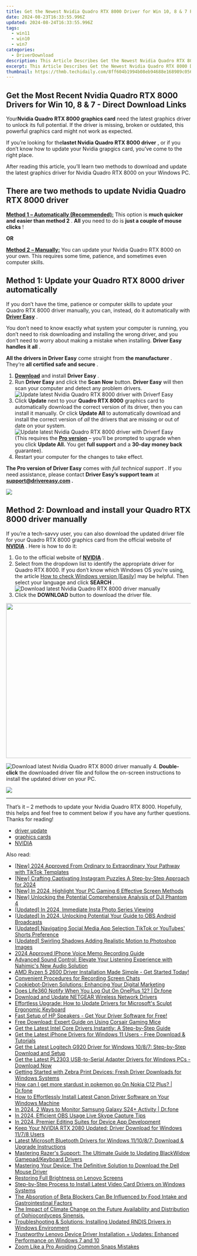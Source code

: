 ```yaml
---
title: Get the Newest Nvidia Quadro RTX 8000 Driver for Win 10, 8 & 7 PCs
date: 2024-08-23T16:33:55.996Z
updated: 2024-08-24T16:33:55.996Z
tags:
  - win11
  - win10
  - win7
categories:
  - DriverDownload
description: This Article Describes Get the Newest Nvidia Quadro RTX 8000 Driver for Win 10, 8 & 7 PCs
excerpt: This Article Describes Get the Newest Nvidia Quadro RTX 8000 Driver for Win 10, 8 & 7 PCs
thumbnail: https://thmb.techidaily.com/8ff604b1994b08eb94688e168989c0566c68ac5579a7ef54ad52cac70e587e21.jpg
---
```


## Get the Most Recent Nvidia Quadro RTX 8000 Drivers for Win 10, 8 & 7 - Direct Download Links

Your**Nvidia Quadro RTX 8000 graphics card** need the latest graphics driver to unlock its full potential. If the driver is missing, broken or outdated, this powerful graphics card might not work as expected.

 If you’re looking for the**lastet Nvidia Quadro RTX 8000 driver** , or if you don’t know how to update your Nvidia grapgics card, you’ve come to the right place.

 After reading this article, you’ll learn two methods to download and update the latest graphics driver for Nvidia Quadro RTX 8000 on your Windows PC.

## There are two methods to update Nvidia Quadro RTX 8000 driver

[**Method 1** **– Automatically (Recommended):**](https://www.drivereasy.com/knowledge/latest-nvidia-quadro-rtx-8000-driver-download-for-win-10-8-7/#h-method-1-update-your-quadro-rtx-8000-driver-automatically) This option is **much quicker and easier than method 2** . **All** you need to do is **just a couple of mouse clicks** !

**OR**

[**Method 2** **– Manually:**](https://tools.techidaily.com/drivereasy/download/) You can update your Nvidia Quadro RTX 8000 on your own. This requires some time, patience, and sometimes even computer skills.

## Method 1: Update your Quadro RTX 8000 driver automatically

 If you don’t have the time, patience or computer skills to update your Quadro RTX 8000 driver manually, you can, instead, do it automatically with **[Driver Easy](https://tools.techidaily.com/drivereasy/download/)**  .

 You don’t need to know exactly what system your computer is running, you don’t need to risk downloading and installing the wrong driver, and you don’t need to worry about making a mistake when installing. **Driver Easy handles it all** .

**All the drivers in Driver Easy** come straight from **the manufacturer** . They‘re **all certified safe and secure** .

1. **[Download](https://tools.techidaily.com/drivereasy/download/)**  and install **Driver Easy** .
2. Run **Driver Easy** and click the **Scan Now** button. **Driver Easy** will then scan your computer and detect any problem drivers.  
![Update latest Nvidia Quadro RTX 8000 driver with Driverf Easy](https://images.drivereasy.com/wp-content/uploads/2021/04/Update-latest-Nvidia-Quadro-RTX-8000-driver-with-Driverf-Easy.jpg)
3. Click **Update** next to your **Quadro RTX 8000** graphics card to automatically download the correct version of its driver, then you can install it manually. Or click **Update All** to automatically download and install the correct version of _all_ the drivers that are missing or out of date on your system.  
![Update latest Nvidia Quadro RTX 8000 driver with Driverf Easy](https://images.drivereasy.com/wp-content/uploads/2021/04/Update-latest-Nvidia-Quadro-RTX-8000-driver-with-Driverf-Easy-1.jpg)  
 (This requires the **[Pro version](https://tools.techidaily.com/drivereasy/download/)**  – you’ll be prompted to upgrade when you click **Update All.**  You get **full support** and a **30-day money back** guarantee).
4. Restart your computer for the changes to take effect.

**The Pro version of Driver Easy** comes with _full technical support_ . If you need assistance, please contact **Driver Easy’s support team** at **[support@drivereasy.com](https://tools.techidaily.com/drivereasy/download/) .**

<!-- affiliate ads begin -->
<a href="https://secure.2checkout.com/order/checkout.php?PRODS=4620778&QTY=1&AFFILIATE=108875&CART=1"><img src="https://secure.avangate.com/images/merchant/07dd4d5a72f5740ef0f035f201951476/728__90banner.jpg" border="0"></a>
<!-- affiliate ads end -->
## Method 2: Download and install your Quadro RTX 8000 driver manually

 If you’re a tech-savvy user, you can also download the updated driver file for your Quadro RTX 8000 graphics card from the official website of **[NVIDIA](https://tools.techidaily.com/drivereasy/download/)**  . Here is how to do it:

1. Go to the official website of **[NVIDIA](https://tools.techidaily.com/drivereasy/download/)**  .
2. Select from the dropdown list to identify the appropriate driver for Quadro RTX 8000\. If you don’t know which Windows OS you’re using, the article [ How to check Windows version \[Easily\]](https://tools.techidaily.com/drivereasy/download/) may be helpful. Then select your language and click **SEARCH** .  
![Download latest Nvidia Quadro RTX 8000 driver manually](https://images.drivereasy.com/wp-content/uploads/2021/04/Download-latest-Nvidia-Quadro-RTX-8000-driver-manually.jpg)
3. Click the **DOWNLOAD** button to download the driver file.  
<!-- affiliate ads begin -->
<a href="https://parisrhonecom.sjv.io/c/5597632/1896607/21553" target="_top" id="1896607"><img src="//a.impactradius-go.com/display-ad/21553-1896607" border="0" alt="" width="750" height="422"/></a><img height="0" width="0" src="https://imp.pxf.io/i/5597632/1896607/21553" style="position:absolute;visibility:hidden;" border="0" />
<!-- affiliate ads end -->
![Download latest Nvidia Quadro RTX 8000 driver manually](https://images.drivereasy.com/wp-content/uploads/2021/04/Download-latest-Nvidia-Quadro-RTX-8000-driver-manually-1.jpg)
4. **Double-click** the downloaded driver file and follow the on-screen instructions to install the updated driver on your PC.
<!-- affiliate ads begin -->
<a href="https://store.massmailsoftware.com/order/checkout.php?PRODS=2069351&QTY=1&AFFILIATE=108875&CART=1"><img src="https://secure.avangate.com/images/merchant/dc87c13749315c7217cdc4ac692e704c/banera_for_partners-24_%282%29.jpg" border="0"></a>
<!-- affiliate ads end -->

---

 That’s it – 2 methods to update your Nvidia Quadro RTX 8000\. Hopefully, this helps and feel free to comment below if you have any further questions. Thanks for reading!

* [driver update](https://tools.techidaily.com/drivereasy/download/)
* [graphics cards](https://tools.techidaily.com/drivereasy/download/)
* [NVIDIA](https://tools.techidaily.com/drivereasy/download/)

<ins class="adsbygoogle"
     style="display:block"
     data-ad-format="autorelaxed"
     data-ad-client="ca-pub-7571918770474297"
     data-ad-slot="1223367746"></ins>



<ins class="adsbygoogle"
     style="display:block"
     data-ad-client="ca-pub-7571918770474297"
     data-ad-slot="8358498916"
     data-ad-format="auto"
     data-full-width-responsive="true"></ins>

<span class="atpl-alsoreadstyle">Also read:</span>
<div><ul>
<li><a href="https://tiktok-clips.techidaily.com/new-2024-approved-from-ordinary-to-extraordinary-your-pathway-with-tiktok-templates/"><u>[New] 2024 Approved  From Ordinary to Extraordinary  Your Pathway with TikTok Templates</u></a></li>
<li><a href="https://instagram-video-recordings.techidaily.com/new-crafting-captivating-instagram-puzzles-a-step-by-step-approach-for-2024/"><u>[New] Crafting Captivating Instagram Puzzles  A Step-by-Step Approach for 2024</u></a></li>
<li><a href="https://screen-sharing-recording.techidaily.com/new-in-2024-highlight-your-pc-gaming-6-effective-screen-methods/"><u>[New] In 2024, Highlight Your PC Gaming  6 Effective Screen Methods</u></a></li>
<li><a href="https://some-skills.techidaily.com/new-unlocking-the-potential-comprehensive-analysis-of-dji-phantom-4/"><u>[New] Unlocking the Potential  Comprehensive Analysis of DJI Phantom 4</u></a></li>
<li><a href="https://instagram-clips.techidaily.com/updated-in-2024-immediate-insta-photo-series-viewing/"><u>[Updated] In 2024, Immediate Insta Photo Series Viewing</u></a></li>
<li><a href="https://screen-video-capture.techidaily.com/updated-in-2024-unlocking-potential-your-guide-to-obs-android-broadcasts/"><u>[Updated] In 2024, Unlocking Potential  Your Guide to OBS Android Broadcasts</u></a></li>
<li><a href="https://youtube-docs.techidaily.com/ed-navigating-social-media-app-selection-tiktok-or-youtubes-shorts-preference/"><u>[Updated] Navigating Social Media App Selection  TikTok or YouTubes' Shorts Preference</u></a></li>
<li><a href="https://some-skills.techidaily.com/updated-swirling-shadows-adding-realistic-motion-to-photoshop-images/"><u>[Updated] Swirling Shadows  Adding Realistic Motion to Photoshop Images</u></a></li>
<li><a href="https://screen-activity-recording.techidaily.com/2024-approved-iphone-voice-memo-recording-guide/"><u>2024 Approved  IPhone Voice Memo Recording Guide</u></a></li>
<li><a href="https://driver-download.techidaily.com/advanced-sound-control-elevate-your-listening-experience-with-nahimics-new-audio-solution/"><u>Advanced Sound Control: Elevate Your Listening Experience with Nahimic's New Audio Solution</u></a></li>
<li><a href="https://driver-download.techidaily.com/amd-ryzen-5-2600-driver-installation-made-simple-get-started-today/"><u>AMD Ryzen 5 2600 Driver Installation Made Simple - Get Started Today!</u></a></li>
<li><a href="https://screen-video-capture.techidaily.com/convenient-procedures-for-recording-screen-chats/"><u>Convenient Procedures for Recording Screen Chats</u></a></li>
<li><a href="https://data-safeguard.techidaily.com/cookiebot-driven-solutions-enhancing-your-digital-marketing/"><u>Cookiebot-Driven Solutions: Enhancing Your Digital Marketing</u></a></li>
<li><a href="https://fake-location.techidaily.com/does-life360-notify-when-you-log-out-on-oneplus-12-drfone-by-drfone-virtual-android/"><u>Does Life360 Notify When You Log Out On OnePlus 12? | Dr.fone</u></a></li>
<li><a href="https://driver-download.techidaily.com/download-and-update-netgear-wireless-network-drivers/"><u>Download and Update NETGEAR Wireless Network Drivers</u></a></li>
<li><a href="https://driver-download.techidaily.com/effortless-upgrade-how-to-update-drivers-for-microsofts-sculpt-ergonomic-keyboard/"><u>Effortless Upgrade: How to Update Drivers for Microsoft's Sculpt Ergonomic Keyboard</u></a></li>
<li><a href="https://driver-download.techidaily.com/fast-setup-of-hp-speakers-get-your-driver-software-for-free/"><u>Fast Setup of HP Speakers - Get Your Driver Software for Free!</u></a></li>
<li><a href="https://driver-download.techidaily.com/free-download-expert-guide-on-using-corsair-gaming-mice/"><u>Free Download: Expert Guide on Using Corsair Gaming Mice</u></a></li>
<li><a href="https://driver-download.techidaily.com/get-the-latest-intel-core-drivers-instantly-a-step-by-step-guide/"><u>Get the Latest Intel Core Drivers Instantly: A Step-by-Step Guide</u></a></li>
<li><a href="https://driver-download.techidaily.com/get-the-latest-iphone-drivers-for-windows-11-users-free-download-and-tutorials/"><u>Get the Latest iPhone Drivers for Windows 11 Users - Free Download & Tutorials</u></a></li>
<li><a href="https://driver-download.techidaily.com/get-the-latest-logitech-g920-driver-for-windows-1087-step-by-step-download-and-setup/"><u>Get the Latest Logitech G920 Driver for Windows 10/8/7: Step-by-Step Download and Setup</u></a></li>
<li><a href="https://driver-download.techidaily.com/1722969065411-get-the-latest-pl2303-usb-to-serial-adapter-drivers-for-windows-pcs-download-now/"><u>Get the Latest PL2303 USB-to-Serial Adapter Drivers for Windows PCs - Download Now</u></a></li>
<li><a href="https://driver-download.techidaily.com/getting-started-with-zebra-print-devices-fresh-driver-downloads-for-windows-systems/"><u>Getting Started with Zebra Print Devices: Fresh Driver Downloads for Windows Systems</u></a></li>
<li><a href="https://android-pokemon-go.techidaily.com/how-can-i-get-more-stardust-in-pokemon-go-on-nokia-c12-plus-drfone-by-drfone-virtual-android/"><u>How can I get more stardust in pokemon go On Nokia C12 Plus? | Dr.fone</u></a></li>
<li><a href="https://driver-download.techidaily.com/how-to-effortlessly-install-latest-canon-driver-software-on-your-windows-machine/"><u>How to Effortlessly Install Latest Canon Driver Software on Your Windows Machine</u></a></li>
<li><a href="https://android-location-track.techidaily.com/in-2024-2-ways-to-monitor-samsung-galaxy-s24plus-activity-drfone-by-drfone-virtual-android/"><u>In 2024, 2 Ways to Monitor Samsung Galaxy S24+ Activity | Dr.fone</u></a></li>
<li><a href="https://screen-mirroring-recording.techidaily.com/in-2024-efficient-obs-usage-live-skype-capture-tips/"><u>In 2024, Efficient OBS Usage  Live Skype Capture Tips</u></a></li>
<li><a href="https://extra-skills.techidaily.com/in-2024-premier-editing-suites-for-device-app-development/"><u>In 2024, Premier Editing Suites for Device App Development</u></a></li>
<li><a href="https://driver-download.techidaily.com/keep-your-nvidia-rtx-2080-updated-driver-download-for-windows-1178-users/"><u>Keep Your NVIDIA RTX 2080 Updated: Driver Download for Windows 11/7/8 Users</u></a></li>
<li><a href="https://driver-download.techidaily.com/latest-microsoft-bluetooth-drivers-for-windows-111087-download-and-upgrade-instructions/"><u>Latest Microsoft Bluetooth Drivers for Windows 11/10/8/7: Download & Upgrade Instructions</u></a></li>
<li><a href="https://driver-download.techidaily.com/mastering-razers-support-the-ultimate-guide-to-updating-blackwidow-gamepadkeyboard-drivers/"><u>Mastering Razer's Support: The Ultimate Guide to Updating BlackWidow Gamepad/Keyboard Drivers</u></a></li>
<li><a href="https://driver-download.techidaily.com/mastering-your-device-the-definitive-solution-to-download-the-dell-mouse-driver/"><u>Mastering Your Device: The Definitive Solution to Download the Dell Mouse Driver</u></a></li>
<li><a href="https://network-issues.techidaily.com/restoring-full-brightness-on-lenovo-screens/"><u>Restoring Full Brightness on Lenovo Screens</u></a></li>
<li><a href="https://driver-download.techidaily.com/step-by-step-process-to-install-latest-video-card-drivers-on-windows-systems/"><u>Step-by-Step Process to Install Latest Video Card Drivers on Windows Systems</u></a></li>
<li><a href="https://fox-that.techidaily.com/the-absorption-of-beta-blockers-can-be-influenced-by-food-intake-and-gastrointestinal-factors/"><u>The Absorption of Beta Blockers Can Be Influenced by Food Intake and Gastrointestinal Factors</u></a></li>
<li><a href="https://driver-download.techidaily.com/the-impact-of-climate-change-on-the-future-availability-and-distribution-of-ophiocordyceps-sinensis/"><u>The Impact of Climate Change on the Future Availability and Distribution of Ophiocordyceps Sinensis.</u></a></li>
<li><a href="https://driver-download.techidaily.com/troubleshooting-and-solutions-installing-updated-rndis-drivers-in-windows-environment/"><u>Troubleshooting & Solutions: Installing Updated RNDIS Drivers in Windows Environment</u></a></li>
<li><a href="https://driver-download.techidaily.com/trustworthy-lenovo-device-driver-installation-plus-updates-enhanced-performance-on-windows-7-and-10/"><u>Trustworthy Lenovo Device Driver Installation + Updates: Enhanced Performance on Windows 7 and 10</u></a></li>
<li><a href="https://fox-boxes.techidaily.com/zoom-like-a-pro-avoiding-common-snaps-mistakes/"><u>Zoom Like a Pro  Avoiding Common Snaps Mistakes</u></a></li>
</ul></div>

